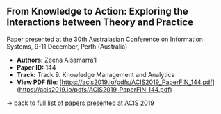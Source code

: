 ## From Knowledge to Action: Exploring the Interactions between Theory and Practice

Paper presented at the 30th Australasian Conference on Information Systems, 9-11 December, Perth (Australia)
- **Authors:** Zeena Alsamarra’I
- **Paper ID:** 144
- **Track:** Track 9. Knowledge Management and Analytics
- **View PDF file**: [https://acis2019.io/pdfs/ACIS2019_PaperFIN_144.pdf](https://acis2019.io/pdfs/ACIS2019_PaperFIN_144.pdf)

&rarr; back to [full list of papers presented at ACIS 2019](https://acis2019.io/)